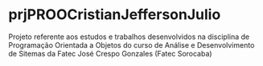# prjPROOCristianJeffersonJulio

Projeto referente aos estudos e trabalhos desenvolvidos na disciplina de Programação Orientada a Objetos do curso de Análise e Desenvolvimento de Sitemas da Fatec José Crespo Gonzales (Fatec Sorocaba)
